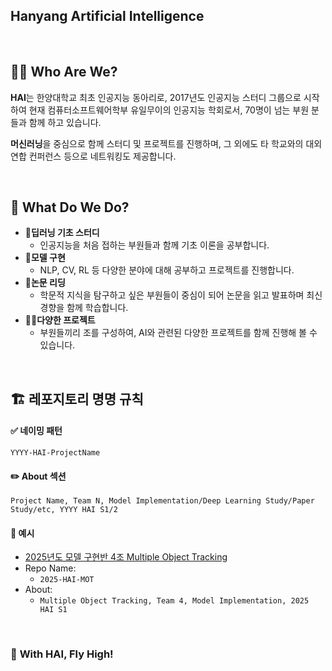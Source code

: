 ## Hanyang Artificial Intelligence

<br>

## 🙋‍♂️ Who Are We?
**HAI**는 한양대학교 최초 인공지능 동아리로,
2017년도 인공지능 스터디 그룹으로 시작하여
현재 컴퓨터소프트웨어학부 유일무이의 인공지능 학회로서,
70명이 넘는 부원 분들과 함께 하고 있습니다.

**머신러닝**을 중심으로 함께 스터디 및
프로젝트를 진행하며, 그 외에도 타 학교와의 대외
연합 컨퍼런스 등으로 네트워킹도 제공합니다.

<br>

## 🏢 What Do We Do?
- 🏫**딥러닝 기초 스터디**
    - 인공지능을 처음 접하는 부원들과 함께 기초 이론을 공부합니다.
- 🤖**모델 구현**
    - NLP, CV, RL 등 다양한 분야에 대해 공부하고 프로젝트를 진행합니다.
- 📖**논문 리딩** 
    - 학문적 지식을 탐구하고 싶은 부원들이 중심이 되어 논문을 읽고 발표하며 최신 경향을 함께 학습합니다.
- 👨‍💻**다양한 프로젝트**
    - 부원들끼리 조를 구성하여, AI와 관련된 다양한 프로젝트를 함께 진행해 볼 수 있습니다.

<br>

## 🏗️ 레포지토리 명명 규칙

#### ✅ **네이밍 패턴**
```
YYYY-HAI-ProjectName
```

#### ✏️ **About 섹션**
```
Project Name, Team N, Model Implementation/Deep Learning Study/Paper Study/etc, YYYY HAI S1/2
```

#### 📌 **예시**
- [2025년도 모델 구현반 4조 Multiple Object Tracking](https://github.com/HanyangTechAI/2025-HAI-MOT)
- Repo Name: 
    - `2025-HAI-MOT`
- About: 
    - `Multiple Object Tracking, Team 4, Model Implementation, 2025 HAI S1`

<br>

### 🪽 **With HAI, Fly High!**
